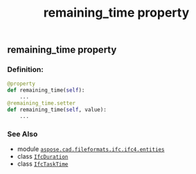 ﻿---
title: remaining_time property
second_title: Aspose.CAD for Python via .NET API References
description: 
type: docs
weight: 190
url: /python-net/aspose.cad.fileformats.ifc.ifc4.entities/ifctasktime/remaining_time/
is_root: false
---

## remaining_time property

### Definition:
```python
@property
def remaining_time(self):
    ...
@remaining_time.setter
def remaining_time(self, value):
    ...
```

### See Also
* module [`aspose.cad.fileformats.ifc.ifc4.entities`](../../)
* class [`IfcDuration`](/cad/python-net/aspose.cad.fileformats.ifc.ifc4.types/ifcduration)
* class [`IfcTaskTime`](/cad/python-net/aspose.cad.fileformats.ifc.ifc4.entities/ifctasktime)
